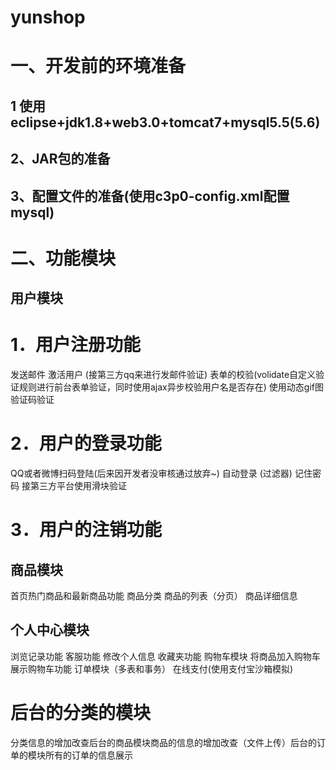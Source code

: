 # yunshop
 一、开发前的环境准备
 ===
1 使用eclipse+jdk1.8+web3.0+tomcat7+mysql5.5(5.6)
---
2、JAR包的准备
---
3、配置文件的准备(使用c3p0-config.xml配置mysql)
---
二、功能模块
===
用户模块
---
# 1．用户注册功能
发送邮件 激活用户 (接第三方qq来进行发邮件验证) 表单的校验(volidate自定义验证规则进行前台表单验证，同时使用ajax异步校验用户名是否存在)
使用动态gif图验证码验证

# 2．用户的登录功能
QQ或者微博扫码登陆(后来因开发者没审核通过放弃~)
自动登录 (过滤器) 记住密码
接第三方平台使用滑块验证

# 3．用户的注销功能
## 商品模块
 首页热门商品和最新商品功能 
商品分类 商品的列表（分页）
商品详细信息 
## 个人中心模块
浏览记录功能 客服功能 修改个人信息 收藏夹功能
购物车模块 将商品加入购物车 展示购物车功能 
订单模块（多表和事务） 
在线支付(使用支付宝沙箱模拟)

后台的分类的模块
===
分类信息的增加改查后台的商品模块商品的信息的增加改查（文件上传）后台的订单的模块所有的订单的信息展示
